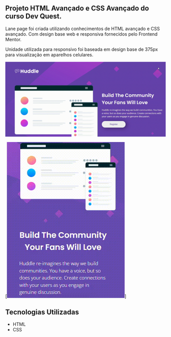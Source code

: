 ## Projeto HTML Avançado e CSS Avançado do curso Dev Quest. 

Lane page foi criada utilizando conhecimentos de HTML avançado e CSS avançado. Com design base web e responsiva fornecidos pelo Frontend Mentor.

Unidade utilizada para responsivo foi baseada em design base de 375px para visualização em aparelhos celulares. 

<img src="./src/images/lane-page.gif" alt="Imagem da página">


[<img src="./src/images/responsivo.gif" alt="imagem site responsivo 375px">]

## Tecnologias Utilizadas

- HTML
- CSS
